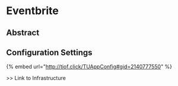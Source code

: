 # Eventbrite

## Abstract

## Configuration Settings

{% embed url="http://tiof.click/TUAppConfig#gid=2140777550" %}

\>> Link to Infrastructure
